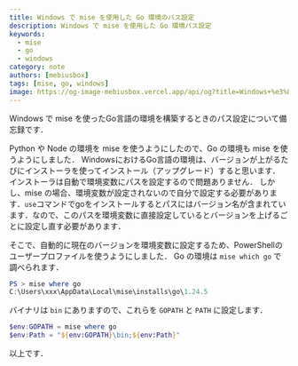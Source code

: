 ```yaml
---
title: Windows で mise を使用した Go 環境のパス設定
description: Windows で mise を使用した Go 環境パス設定
keywords:
  - mise
  - go
  - windows
category: note
authors: [mebiusbox]
tags: [mise, go, windows]
image: https://og-image-mebiusbox.vercel.app/api/og?title=Windows+%e3%81%a7+mise+%e3%82%92%e4%bd%bf%e7%94%a8%e3%81%97%e3%81%9f+Go+%e7%92%b0%e5%a2%83%e3%81%ae%e3%83%91%e3%82%b9%e8%a8%ad%e5%ae%9a&subtitle=Windows+%e3%81%a7+mise+%e3%82%92%e4%bd%bf%e7%94%a8%e3%81%97%e3%81%9f+Go+%e7%92%b0%e5%a2%83%e3%83%91%e3%82%b9%e8%a8%ad%e5%ae%9a&date=2025%2F08%2F09&tags=mise,go,windows
---
```


Windows で mise を使ったGo言語の環境を構築するときのパス設定について備忘録です．

<!-- truncate -->

Python や Node の環境を mise を使うようにしたので、Go の環境も mise を使うようにしました．
WindowsにおけるGo言語の環境は、バージョンが上がるたびにインストーラを使ってインストール（アップグレード）すると思います．
インストーラは自動で環境変数にパスを設定するので問題ありません．
しかし、mise の場合、環境変数が設定されないので自分で設定する必要があります．`use`コマンドでgoをインストールするとパスにはバージョン名が含まれています．なので、このパスを環境変数に直接設定しているとバージョンを上げるごとに設定し直す必要があります．

そこで、自動的に現在のバージョンを環境変数に設定するため、PowerShellのユーザープロファイルを使うようにしました．
Go の環境は `mise which go` で調べられます．

```powershell
PS > mise where go
C:\Users\xxx\AppData\Local\mise\installs\go\1.24.5
```

バイナリは `bin` にありますので、これらを `GOPATH` と `PATH` に設定します．

```powershell
$env:GOPATH = mise where go
$env:Path = "${env:GOPATH}\bin;${env:Path}"
```

以上です．
